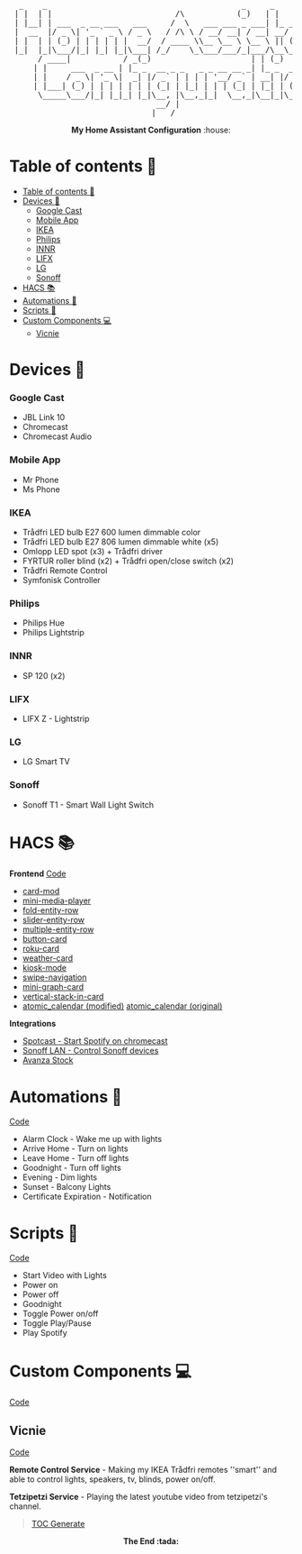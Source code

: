 <pre align="center">
  _    _                                         _     _              _   
 | |  | |                          /\           (_)   | |            | |  
 | |__| | ___  _ __ ___   ___     /  \   ___ ___ _ ___| |_ __ _ _ __ | |_ 
 |  __  |/ _ \| '_ ` _ \ / _ \   / /\ \ / __/ __| / __| __/ _` | '_ \| __|
 | |  | | (_) | | | | | |  __/  / ____ \\__ \__ \ \__ \ || (_| | | | | |_ 
 |_|  |_|\___/|_| |_| |_|\___| /_/    \_\___/___/_|___/\__\__,_|_| |_|\__|
      / ____|           / _(_)                     | | (_)                
     | |     ___  _ __ | |_ _  __ _ _   _ _ __ __ _| |_ _  ___  _ __      
     | |    / _ \| '_ \|  _| |/ _` | | | | '__/ _` | __| |/ _ \| '_ \     
     | |___| (_) | | | | | | | (_| | |_| | | | (_| | |_| | (_) | | | |    
      \_____\___/|_| |_|_| |_|\__, |\__,_|_|  \__,_|\__|_|\___/|_| |_|    
                               __/ |                                      
                              |___/                                       
</pre>
<p align="center">
<b>My Home Assistant Configuration</b> :house:
</p>

Table of contents :book:
=======================
- [Table of contents :book:](#table-of-contents-book)
- [Devices :iphone:](#devices-iphone)
  - [Google Cast](#google-cast)
  - [Mobile App](#mobile-app)
  - [IKEA](#ikea)
  - [Philips](#philips)
  - [INNR](#innr)
  - [LIFX](#lifx)
  - [LG](#lg)
  - [Sonoff](#sonoff)
- [HACS :books:](#hacs-books)
- [Automations :repeat:](#automations-repeat)
- [Scripts :page_with_curl:](#scripts-page_with_curl)
- [Custom Components :computer:](#custom-components-computer)
  - [Vicnie](#vicnie)

Devices :iphone:
=======

### Google Cast
- JBL Link 10
- Chromecast
- Chromecast Audio

### Mobile App
- Mr Phone
- Ms Phone

### IKEA
- Trådfri LED bulb E27 600 lumen dimmable color
- Trådfri LED bulb E27 806 lumen dimmable white (x5)
- Omlopp LED spot (x3) + Trådfri driver
- FYRTUR roller blind (x2) + Trådfri open/close switch (x2)
- Trådfri Remote Control
- Symfonisk Controller

### Philips
- Philips Hue
- Philips Lightstrip

### INNR
- SP 120 (x2)

### LIFX
- LIFX Z - Lightstrip

### LG
- LG Smart TV

### Sonoff
- Sonoff T1 - Smart Wall Light Switch

HACS :books:
====
**Frontend** [Code](.storage/lovelace_resources)
- [card-mod](https://github.com/thomasloven/lovelace-card-mod)
- [mini-media-player](https://github.com/kalkih/mini-media-player)
- [fold-entity-row](https://github.com/thomasloven/lovelace-fold-entity-row)
- [slider-entity-row](https://github.com/thomasloven/lovelace-slider-entity-row)
- [multiple-entity-row](https://github.com/benct/lovelace-multiple-entity-row)
- [button-card](https://github.com/custom-cards/button-card)
- [roku-card](https://github.com/iantrich/roku-card)
- [weather-card](https://github.com/bramkragten/weather-card)
- [kiosk-mode](https://github.com/maykar/kiosk-mode)
- [swipe-navigation](https://github.com/maykar/Lovelace-Swipe-Navigation)
- [mini-graph-card](https://github.com/kalkih/mini-graph-card)
- [vertical-stack-in-card](https://github.com/ofekashery/vertical-stack-in-card)
- [atomic_calendar (modified)](https://github.com/AnnieLeonia/atomic_calendar) [atomic_calendar (original)](https://github.com/atomic7777/atomic_calendar)

**Integrations**
- [Spotcast - Start Spotify on chromecast](https://github.com/fondberg/spotcast)
- [Sonoff LAN - Control Sonoff devices](https://github.com/AlexxIT/SonoffLAN)
- [Avanza Stock](https://github.com/custom-components/sensor.avanza_stock)

Automations :repeat:
===========
[Code](automations.yaml)
- Alarm Clock - Wake me up with lights
- Arrive Home - Turn on lights
- Leave Home - Turn off lights
- Goodnight - Turn off lights
- Evening - Dim lights
- Sunset - Balcony Lights
- Certificate Expiration - Notification

Scripts :page_with_curl:
=======
[Code](scripts.yaml)
- Start Video with Lights
- Power on
- Power off
- Goodnight
- Toggle Power on/off
- Toggle Play/Pause
- Play Spotify

Custom Components :computer:
=================
[Code](custom_components)

Vicnie
------
[Code](custom_components/vicnie/__init__.py)

**Remote Control Service** - Making my IKEA Trådfri remotes ''smart'' and able to control lights, speakers, tv, blinds, power on/off.

**Tetzipetzi Service** - Playing the latest youtube video from tetzipetzi's channel.

> [TOC Generate](https://magnetikonline.github.io/markdown-toc-generate/)

<p align="center">
<b>The End :tada:</b>
</p>
